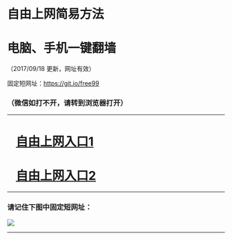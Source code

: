 ﻿# 自由上网简易方法

# 电脑、手机一键翻墙

（2017/09/18 更新，网址有效）

固定短网址：https://git.io/free99

### （微信如打不开，请转到浏览器打开）


***





# &nbsp;&nbsp; <a href="http://ft2605621108.fwq-tz1005.info/fwqtz01.html?t=091800131947 " target="_blank">自由上网入口1</a>
# &nbsp;&nbsp; <a href="http://ft1754313811.fwq-tz1006.info/fwqtz02.html?t=09180017025 " target="_blank">自由上网入口2</a>
***

### 请记住下图中固定短网址：

<img src="https://s3-us-west-2.amazonaws.com/fwq-1001/yjfq-20170905okok.png" /> 


***

